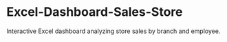 # Excel-Dashboard-Sales-Store
Interactive Excel dashboard analyzing store sales by branch and employee.

